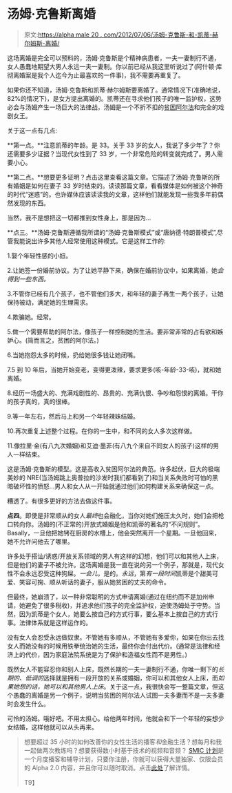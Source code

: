 # 汤姆·克鲁斯离婚

> 原文:[https://alpha male 20 . com/2012/07/06/汤姆-克鲁斯-和-凯蒂-赫尔姆斯-离婚/](https://alphamale20.com/2012/07/06/tom-cruise-and-katie-holmes-divorce/)

这场离婚是完全可以预料的，汤姆·克鲁斯是个精神病患者，一夫一妻制行不通，女人愚蠢地期望大男人永远一夫一妻制。你以前已经从我这里听说过了(阿什顿·库彻离婚案是我个人迄今为止最喜欢的一件事)，我不需要再重复了。

如果你还不知道，汤姆·克鲁斯和凯蒂·赫尔姆斯要离婚了。通常情况下(准确地说，82%的情况下)，是女方提出离婚的。凯蒂还在寻求他们孩子的唯一监护权，这势必会与汤姆产生一场巨大的法律战，汤姆是一个不折不扣的[贫困阿尔法](http://www.blackdragon-blog.com/glossary/ "Glossary")和完全的戏剧女王。

关于这一点有几点:

**第一点。**注意凯蒂的年龄。是 33。关于 33 岁的女人，我说了多少年了？你还需要多少证据？当现代女性到了 33 岁，一个非常危险的转变就完成了。男人需要小心。

**第二点。**想要更多证明？点击这里查看这篇文章。它描述了汤姆·克鲁斯的所有婚姻是如何在妻子 33 岁时结束的。读读那篇文章，看看媒体是如何被这个神奇的时代“迷惑”的。也许媒体应该读读我的文章，这样他们就能发现一些我多年前偶然发现的东西。

当然，我不是想把这一切都推到女性身上，那是因为...

**点三。**汤姆·克鲁斯遵循我所谓的“汤姆·克鲁斯模式”或“唐纳德·特朗普模式”,尽管我能说出许多其他人经常使用这种模式。它是这样工作的:

1.娶个年轻性感的小妞。

2.让她签一份婚前协议。为了让她平静下来，确保在婚前协议中，如果离婚，她*会得到一些东西。*

3.不管你已经有几个孩子，也不管他们多大，和年轻的妻子再生一两个孩子，让她保持被动，满足她的生理需求。

4.欺骗她。经常。

5.做一个需要帮助的阿尔法，像孩子一样控制她的生活。要非常非常的占有欲和嫉妒心。(简而言之，贫困的阿尔法。)

6.当她抱怨太多的时候，扔给她很多钱让她闭嘴。

7.5 到 10 年后，当她开始变老，变得更泼辣，要求更多(咳-年龄-33-咳)，就和她离婚。

8.经历一场盛大的、充满戏剧性的、昂贵的、充满仇恨、争吵和怨恨的离婚。干你的孩子真的，真的很棒。

9.等一年左右，然后马上和另一个年轻辣妹结婚。

10.再次重复上述整个过程。在你的一生中，和不同的女人多次这样做。

11.像拉里·金(有八九次婚姻)和艾迪·墨菲(有八九个来自不同女人的孩子)这样的男人一样结束。

这是汤姆·克鲁斯的模型。这是高收入贫困阿尔法的典范。许多起伏，巨大的极端美妙的 NRE(当汤姆跳上奥普拉的沙发时我们都看到了)和当关系失败时可怕的黑暗破坏性的愤怒...男人和女人从一开始就通过他们如何构建关系来确保这一点。

糟透了。有很多更好的方法去做这件事。

**点四**。即使是非常顺从的女人*最终*也会融化，当你对她们施压太久时，她们会把枪口转向你。汤姆的(不正常的)开放式婚姻是他和凯蒂的著名的“不问规则”。Basally，一旦他把她铐在厨房的水槽上，他会突然离开一个星期。一旦他回来，她不允许问他去了哪里。

许多处于搭讪/诱惑/开放关系领域的男人有这样的幻想，他们可以和其他人上床，但是他们的妻子不被允许。这场离婚是我一直在说的另一个例子，那就是，现代女性不会永远忍受这种狗屎。*一会儿*，是的。*永远*，第*有一段时间*凯蒂是个甜美可爱、笑容可掬、顺从听话的妻子，服从她贫困的丈夫的命令。

但最终，她崩溃了，以一种非常聪明的方式申请离婚(通过在纽约而不是加州申请，她避免了很多税收)，并追求他们孩子的完全监护权，迫使汤姆处于守势。当然，因为凯蒂是个女人，她要么按自己的方式行事，要么基本上按自己的方式行事。法律体系就是这样运作的。

没有女人会忍受永远做奴隶。不管她有多顺从，不管她有多爱你，如果在你出去找女人而她没有的时候用铁拳统治她的生活，最终你会付出代价。(通常是法律和经济上的代价，因为家庭法院系统是为了保护和造福女性而不是男性。)

既然女人不能容忍你和别人上床，既然长期的一夫一妻制行不通，你唯一剩下的*长期的、低调的*选择就是拥有一段开放的关系或婚姻，你可以和其他女人上床，而*如果她想的话，她可以和其他男人上床*。关于这一点，我很快会写一整篇文章，但这个愚蠢的离婚是另一个例子，说明当贫困的阿尔法人试图一夫多妻而不是一夫多妻时会发生什么。

可怜的汤姆。哦好吧。不用太担心。给他两年时间，他就会和下一个年轻的妄想少女结婚，这样他就可以从头再来。

> 想要超过 35 小时的如何改善你的女性生活的播客*和*金融生活？想每月和我一起做两次教练吗？想要获得数小时基于技术的视频和音频？ [SMIC 计划](https://alphamale20.kartra.com/page/vIL17)是一个月度播客和辅导计划，只要你注册，你就可以获得大量独家、仅限会员的 Alpha 2.0 内容，并且你可以随时取消。点击[此处](https://alphamale20.kartra.com/page/vIL17)了解详情。
> 
> T9】